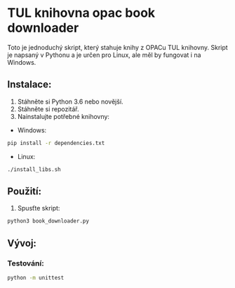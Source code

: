 # TUL knihovna opac book downloader

Toto je jednoduchý skript, který stahuje knihy z OPACu TUL knihovny. Skript je napsaný v Pythonu a je určen pro Linux, ale měl by fungovat i na Windows.

## Instalace:

1. Stáhněte si Python 3.6 nebo novější.
2. Stáhněte si repozitář.
3. Nainstalujte potřebné knihovny:

- Windows: 
```cmd
pip install -r dependencies.txt
```

- Linux: 
```bash
./install_libs.sh
```

## Použití:

1. Spusťte skript:
```bash
python3 book_downloader.py
```

## Vývoj:
### Testování:
```bash
python -m unittest
```